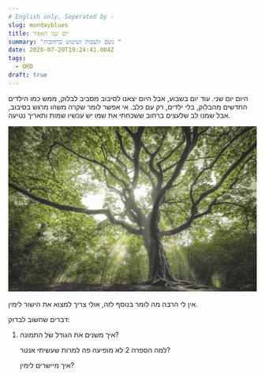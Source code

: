 ```yaml
---
# English only. Seperated by -
slug: mondayblues
title: יום שני האפור
summary: "גשם זלעפות ושיטוט ברחובות "
date: 2020-07-20T19:24:41.004Z
tags:
  - ORD
draft: true
---
```

היום יום שני. עוד יום בשבוע, אבל היום יצאנו לסיבוב מסביב לבלוק, ממש כמו הילדים החדשים מהבלוק, בלי ילדים, רק עם כלב. אי אפשר לומר שקרה משהו מרגש בסיבוב, אבל שמנו לב שלעצים ברחוב ששכחתי את שמו יש עכשיו שמות ותאריך נטיעה.

![תמונה של עץ](/assets/images/uploads/tree.jpg "עץ אירופי של השנה")

אין לי הרבה מה לומר בנוסף לזה, אולי צריך למצוא את הישור לימין.

דברים שחשוב לבדוק: 

1. איך משנים את הגודל של התמונה?

   למה הספרה 2 לא מופיעה פה למרות שעשיתי אנטר? 

   איך מיישרים לימין?